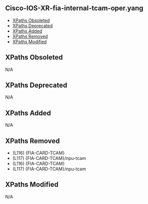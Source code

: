 ## Cisco-IOS-XR-fia-internal-tcam-oper.yang

- [XPaths Obsoleted](#xpaths-obsoleted)
- [XPaths Deprecated](#xpaths-deprecated)
- [XPaths Added](#xpaths-added)
- [XPaths Removed](#xpaths-removed)
- [XPaths Modified](#xpaths-modified)

## XPaths Obsoleted

N/A

## XPaths Deprecated

N/A

## XPaths Added

N/A

## XPaths Removed

- (L116)	{FIA-CARD-TCAM}
- (L117)	{FIA-CARD-TCAM}/npu-tcam
- (L116)	{FIA-CARD-TCAM}
- (L117)	{FIA-CARD-TCAM}/npu-tcam

## XPaths Modified

N/A

